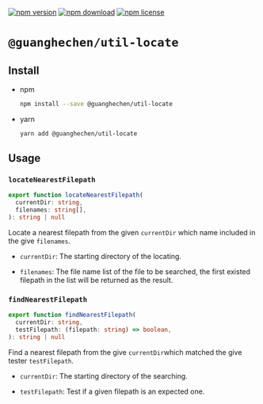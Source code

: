 [![npm version](https://img.shields.io/npm/v/@guanghechen/util-locate.svg)](https://www.npmjs.com/package/@guanghechen/util-locate)
[![npm download](https://img.shields.io/npm/dm/@guanghechen/util-locate.svg)](https://www.npmjs.com/package/@guanghechen/util-locate)
[![npm license](https://img.shields.io/npm/l/@guanghechen/util-locate.svg)](https://www.npmjs.com/package/@guanghechen/util-locate)


# `@guanghechen/util-locate`


## Install

* npm

  ```bash
  npm install --save @guanghechen/util-locate
  ```

* yarn

  ```bash
  yarn add @guanghechen/util-locate
  ```

## Usage

### `locateNearestFilepath`

```typescript
export function locateNearestFilepath(
  currentDir: string,
  filenames: string[],
): string | null
```

Locate a nearest filepath from the given `currentDir` which name included
in the give `filenames`.

  * `currentDir`: The starting directory of the locating.

  * `filenames`: The file name list of the file to be searched, the first existed filepath in the list will be returned as the result.


### `findNearestFilepath`

```typescript
export function findNearestFilepath(
  currentDir: string,
  testFilepath: (filepath: string) => boolean,
): string | null
```

Find a nearest filepath from the give `currentDir`which matched the give
tester `testFilepath`.

  * `currentDir`: The starting directory of the searching.

  * `testFilepath`: Test if a given filepath is an expected one.
